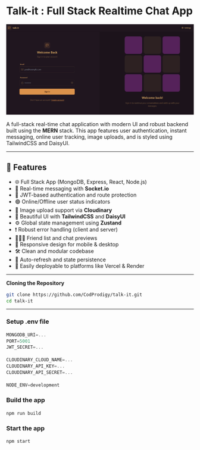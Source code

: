 # Talk-it : Full Stack Realtime Chat App

![App Screenshot](/frontend/public/talkitimage.png)

A full-stack real-time chat application with modern UI and robust backend built using the **MERN** stack. This app features user authentication, instant messaging, online user tracking, image uploads, and is styled using TailwindCSS and DaisyUI.

---

## 🚀 Features

- 🌐 Full Stack App (MongoDB, Express, React, Node.js)
- 💬 Real-time messaging with **Socket.io**
- 🔐 JWT-based authentication and route protection
- 🟢 Online/Offline user status indicators
- 📸 Image upload support via **Cloudinary**
- 🎨 Beautiful UI with **TailwindCSS** and **DaisyUI**
- ⚙️ Global state management using **Zustand**
- ❗ Robust error handling (client and server)
- 🧑‍🤝‍🧑 Friend list and chat previews
- 📱 Responsive design for mobile & desktop
- 🛠️ Clean and modular codebase
- 🔄 Auto-refresh and state persistence
- 🚢 Easily deployable to platforms like Vercel & Render

---

**Cloning the Repository**

```bash
git clone https://github.com/CodProdigy/talk-it.git
cd talk-it
```

---
### Setup .env file

```js
MONGODB_URI=...
PORT=5001
JWT_SECRET=...

CLOUDINARY_CLOUD_NAME=...
CLOUDINARY_API_KEY=...
CLOUDINARY_API_SECRET=...

NODE_ENV=development
```

### Build the app

```shell
npm run build
```

### Start the app

```shell
npm start
```
